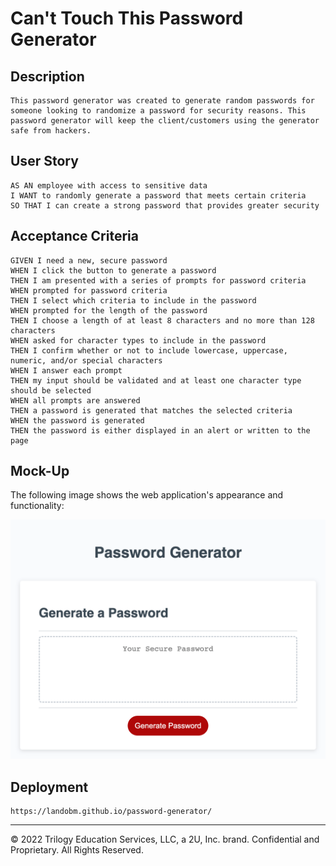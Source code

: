 # Can't Touch This Password Generator

## Description

```
This password generator was created to generate random passwords for someone looking to randomize a password for security reasons. This password generator will keep the client/customers using the generator safe from hackers. 
```

## User Story

```
AS AN employee with access to sensitive data
I WANT to randomly generate a password that meets certain criteria
SO THAT I can create a strong password that provides greater security
```

## Acceptance Criteria

```
GIVEN I need a new, secure password
WHEN I click the button to generate a password
THEN I am presented with a series of prompts for password criteria
WHEN prompted for password criteria
THEN I select which criteria to include in the password
WHEN prompted for the length of the password
THEN I choose a length of at least 8 characters and no more than 128 characters
WHEN asked for character types to include in the password
THEN I confirm whether or not to include lowercase, uppercase, numeric, and/or special characters
WHEN I answer each prompt
THEN my input should be validated and at least one character type should be selected
WHEN all prompts are answered
THEN a password is generated that matches the selected criteria
WHEN the password is generated
THEN the password is either displayed in an alert or written to the page
```

## Mock-Up

The following image shows the web application's appearance and functionality:

![The Password Generator application displays a red button to "Generate Password".](./Assets/images/password-generator.png)

## Deployment
```
https://landobm.github.io/password-generator/
```
- - -
© 2022 Trilogy Education Services, LLC, a 2U, Inc. brand. Confidential and Proprietary. All Rights Reserved.
